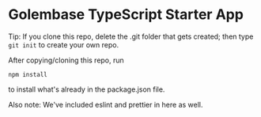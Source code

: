 # Golembase TypeScript Starter App

Tip: If you clone this repo, delete the .git folder that gets created; then type `git init` to create your own repo.

After copying/cloning this repo, run

```
npm install
```

to install what's already in the package.json file.

Also note: We've included eslint and prettier in here as well.

